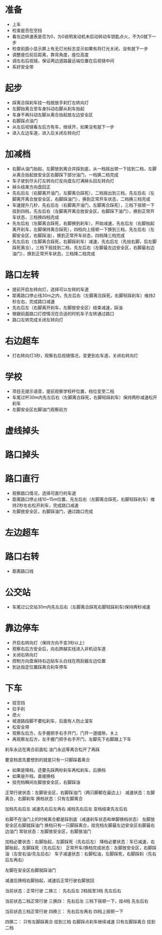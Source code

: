 # 准备
- 上车
- 检查是否在空挡
- 看左边转速表是否为0，为0说明发动机未启动转动车钥匙点火，不为0就下一步
- 检查前面小显示屏上有无灯光标志显示如果有将灯光关闭，没有就下一步
- 调整座位前后距离，靠背角度，座位高度
- 调左右后视镜，保证两边道路最远端位置在后视镜中间
- 系好安全带
# 起步
- 踩离合踩刹车挂一档按放手刹打左转向灯
- 左脚抬离合至车身抖动右脚从刹车抬起
- 车身不再抖动左脚从离合抬起放左边安全区
- 右脚踩点油门
- 从左后视镜看左后方有车，继续开，如果没有就下一步
- 进入左边车道，进入后关闭左转向灯

# 加减档
- 右脚从油门抬起，左脚放到离合并踩到底，从一档摇出顿一下挂到二档，左脚从离合抬起放安全区右脚踩下部分油门，一档换二档完成
- 车子驶到尽头打左转向灯反向盘左打满掉头回左转向灯
- 掉头结束方向盘回正
- 先右后左（右脚离开油门，左脚离合踩死），二档摇出到三档，先左后右（左脚离开离合放安全区，右脚踩油门），换到正常开车状态，二档换三档完成
- 车速提升几秒，先右后左（右脚离开油门，左脚离合踩死），三档下摇顿一下挂到四档，先左后右（左脚离开离合放安全区，右脚踩下油门），换到正常开车状态，三档换四档完成
- 先左后右（左脚离合踩死，右脚换到刹车），开始减速，先右后左（右脚抬起离开刹车，左脚保持离合踩死），四档向上摇顿一下换到三档，先左后右（左脚安全区，右脚踩油），换到正常开车状态，四档降三档完成
- 先左后右（左脚离合踩死，右脚踩刹车）减速，先右后左（先抬右脚，后左脚踩死离合），三档下摇挂到二档，先左后右（左脚最左边安全区，右脚最右边油门），换到正常开车状态，三档降二档完成

# 路口左转
- 提前开启左转向灯，选择可以左转的车道
- 距离路口停止线30m之内，先左后右（左脚离合踩死，右脚轻踩刹车）维持2秒左右，完成路口减速
- 先右后左（右脚离开刹车，左脚放安全区）结束减速，踩油
- 根据前面路口灯控情况在合适的时机车子左转通过路口
- 路口左转完成关闭左转向灯

# 右边超车
- 打右转向灯3秒，观察右后视镜情况，变更到右车道，关闭右转向灯

# 学校
- 项目无提示语音，提前观察学校杆位置，档位变至二档
- 车尾过杆30m内先左后右（左脚离合踩死，右脚轻踩刹车）保持两秒减速松开刹车
- 左脚安全区右脚油门观察前方

# 虚线掉头

# 路口掉头

# 路口直行
- 观察路口情况，选择可直行的车道
- 距离路口停止线10~15m位置，先左后右（左脚离合踩死，右脚轻踩刹车）维持2秒左右松开刹车，完成路口减速
- 左脚放安全区，右脚踩油门，通过路口完成

# 左边超车

# 路口右转
- 距离路口线

# 公交站
- 车尾过公交站30m内先左后右（左脚离合踩死右脚轻踩刹车)保持两秒减速

# 靠边停车
- 开启右转向灯（保持方向不变3秒以上）
- 观察右后方安全后，向右跨越实线进入非机动车道
- 关闭右转向灯
- 控制方向盘保持右边贴车头白线在雨刮器左边位置
- 到达指定位置踩离合刹车停车

# 下车
- 挂空挡
- 拉手刹
- 熄火
- 坡道路段脚不要松刹车，后面有人防止溜车
- 松安全带
- 观察左后方，左手握把手右手开门，门开一道缝隙，关上
- 再观察左后方，左手握门把手右手开门，左脚先下右脚跟上下车


刹车永远在离合前面松
油门永远等离合松开了再踩

要变档首先要想到的就是只有一只脚踩着离合
- 如果是降档，还要先踩两秒刹车再松刹车，后换档
- 如果是升档，直接换档
- 挂完档瞬间左脚放安全区，右脚踩油

正常行驶状态：左脚安全区，右脚踩油门（两只脚都在最边上）
减速状态：左脚离合，右脚刹车
换档状态：只有左脚离合

加档先右后左
减速先右后左再右
减档先右后左
变档结束先左后右

右脚不在油门上的时候离合都是踩到底（减速刹车状态和单脚换档状态）
左脚放安全区右脚就踩油门
换档只有一只脚踩离合，挂完档左脚最左边安全区右脚最右边油门
常驻状态：左脚放安全区，右脚放油门

加档必要状态：右脚抬起，左脚踩死（先右后左）
降档必要状态：车已减速，右脚抬起，左脚踩死（先右后左）
正常开车/换档完成状态：左脚放安全区，右脚踩油（左安右油/先左后右）
车子减速状态：右脚松油，左脚踩死，右脚踩刹（先右后左再右）

左脚在安全区右脚就踩油门

减速后换档右脚抬起，减速后正常行驶右脚放回


当前状态：正常行驶
二换三：
先右后左
2档摇至3档
先左后右

当前状态二档正常行驶
三换四：
先右后左
三档下摇顿一下，挂4档
先左后右

当前状态三档正常行驶
四换三：
先右后左再右
四档上摇顿一下

四换二：
只有左脚踩离合
挂到三档
右脚踩点刹车继续减速
只有左脚踩离合
挂到二档

